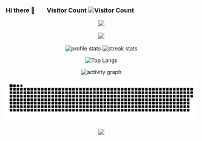 ### Hi there 👋&nbsp;&nbsp;&nbsp;&nbsp;&nbsp;&nbsp;&nbsp;    Visitor Count ![Visitor Count](https://profile-counter.glitch.me/Emaer-uav/count.svg)

<p align="center">
  <img src="https://capsule-render.vercel.app/api?type=waving&color=black&height=300&&section=header&text=HI%20THERE&fontSize=90&fontAlign=50&fontAlignY=30&desc=I%20am%20Emaker-uav&descAlign=50&descSize=30&descAlignY=60&animation=twinkling" />
</p>

<p align="center">
  <!-- https://github.com/DenverCoder1/readme-typing-svg -->
    <img width="800" src="https://readme-typing-svg.demolab.com?font=LXGW+WenKai+TC&size=22&pause=1000&center=true&vCenter=true&random=true&width=600&lines=Welcome+to+my+GitHub+profile+page!;欢迎来到我的 GitHub 主页！" />
</p>

<p align="center">
  <img width="400" src="https://github-readme-stats.vercel.app/api?username=Emaker-uav&theme=dark&show_icons=true&hide_border=true&show=reviews,discussions_started&hide_title=true&hide=contribs&number_format=long&count_private=true" alt="profile stats" title="profile stats" />
  <img width="400" src="https://streak-stats.demolab.com?user=Emaker-uav&theme=dark&hide_border=true" alt="streak stats" title="streak stats" />
</p>

<div align="center">
  <img src="https://github-readme-stats.vercel.app/api/top-langs/?username=Emaker-uav&layout=compact&theme=dark&langs_count=10&card_width=800" alt="Top Langs">
</div>

<p align="center">
  <img width="800" src="https://github-readme-activity-graph.vercel.app/graph?username=Emaker-uav&theme=react-dark&hide_border=true&area=true&custom_title=Activity%20Graph" alt="activity graph" title="activity graph" />
</p>

<div align="center">
<picture>
  <source media="(prefers-color-scheme: dark)" srcset="https://github.com/Jacksx20/Jacksx20/blob/main/profile-snake-contrib/github-contribution-grid-snake-dark.svg" />
  <source media="(prefers-color-scheme: light)" srcset="https://github.com/Jacksx20/Jacksx20/blob/main/profile-snake-contrib/github-contribution-grid-snake.svg" />
  <img alt="github-snake" src="https://github.com/Jacksx20/Jacksx20/blob/main/profile-snake-contrib/github-contribution-grid-snake-dark.svg" />
</picture>
</div>
<p align="center">
  <img src="https://capsule-render.vercel.app/api?type=waving&color=black&height=300&&section=footer&text=THE%20END&fontSize=90&fontAlign=50&fontAlignY=70&desc=Hope%20your%20program%20is%20bug-free&descAlign=50&descSize=30&descAlignY=40&animation=twinkling" />
</p>
